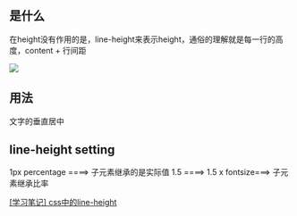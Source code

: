 ## 是什么

在height没有作用的是，line-height来表示height，通俗的理解就是每一行的高度，content + 行间距


![](http://ohbzayk4i.bkt.clouddn.com/17-11-21/97494424.jpg)


## 用法
文字的垂直居中


## line-height setting
1px percentage ====> 子元素继承的是实际值
1.5 ====> 1.5 x fontsize===> 子元素继承比率


[[学习笔记] css中的line-height](https://segmentfault.com/a/1190000003038583)
